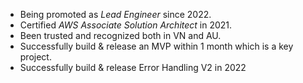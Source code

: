 - Being promoted as *Lead Engineer* since 2022.
- Certified *AWS Associate Solution Architect* in 2021.
- Been trusted and recognized both in VN and AU.
- Successfully build & release an MVP within 1 month which is a key project. 
- Successfully build & release Error Handling V2 in 2022